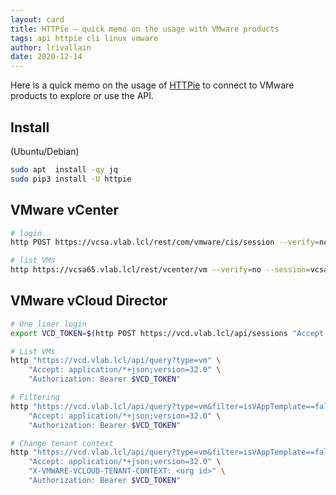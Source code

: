 ```yaml
---
layout: card
title: HTTPie – quick memo on the usage with VMware products
tags: api httpie cli linux vmware
author: lrivallain
date: 2020-12-14
---
```


Here is a quick memo on the usage of [HTTPie](https://httpie.io) to connect to VMware products to explore or use the API.

## Install

(Ubuntu/Debian)

```bash
sudo apt  install -qy jq
sudo pip3 install -U httpie
```

## VMware vCenter

```bash
# login
http POST https://vcsa.vlab.lcl/rest/com/vmware/cis/session --verify=no --session=vcsa -a 'administrator@vsphere.local:VMware1!'

# list VMs
http https://vcsa65.vlab.lcl/rest/vcenter/vm --verify=no --session=vcsa
```

## VMware vCloud Director

```bash
# One liner login
export VCD_TOKEN=$(http POST https://vcd.vlab.lcl/api/sessions "Accept: application/*+json;version=32.0" --session=vcd --verify=no -a 'administrator@System:VMware1!' -h | grep X-VMWARE-VCLOUD-ACCESS-TOKEN | cut -d' ' -f2)

# List VMs
http "https://vcd.vlab.lcl/api/query?type=vm" \
    "Accept: application/*+json;version=32.0" \
    "Authorization: Bearer $VCD_TOKEN"

# Filtering
http "https://vcd.vlab.lcl/api/query?type=vm&filter=isVAppTemplate==false;name==mstr-rm7c" \
    "Accept: application/*+json;version=32.0" \
    "Authorization: Bearer $VCD_TOKEN"

# Change tenant context
http "https://vcd.vlab.lcl/api/query?type=vm&filter=isVAppTemplate==false;name==mstr-rm7c" \
    "Accept: application/*+json;version=32.0" \
    "X-VMWARE-VCLOUD-TENANT-CONTEXT: <org id>" \
    "Authorization: Bearer $VCD_TOKEN"
```
